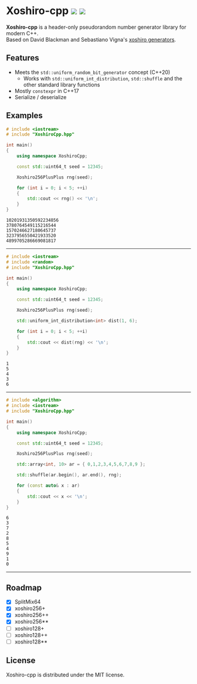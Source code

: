 # Xoshiro-cpp <a href="https://github.com/Reputeless/Xoshiro-cpp/blob/master/LICENSE"><img src="https://img.shields.io/badge/license-MIT-4aaa4a"></a> <a href="https://github.com/sponsors/Reputeless"><img src="https://img.shields.io/badge/funding-GitHub_Sponsors-ea4aaa"></a>
**Xoshiro-cpp** is a header-only pseudorandom number generator library for modern C++.  
Based on David Blackman and Sebastiano Vigna's [xoshiro generators](http://prng.di.unimi.it/).

## Features
- Meets the `std::uniform_random_bit_generator` concept (C++20)
  - Works with `std::uniform_int_distribution`, `std::shuffle` and the other standard library functions
- Mostly `constexpr` in C++17
- Serialize / deserialize

## Examples

```C++
# include <iostream>
# include "XoshiroCpp.hpp"

int main()
{
    using namespace XoshiroCpp;

    const std::uint64_t seed = 12345;

    Xoshiro256PlusPlus rng(seed);

    for (int i = 0; i < 5; ++i)
    {
        std::cout << rng() << '\n';
    }
}
```
```
10201931350592234856
3780764549115216544
1570246627180645737
3237956550421933520
4899705286669081817
```

----

```C++
# include <iostream>
# include <random>
# include "XoshiroCpp.hpp"

int main()
{
	using namespace XoshiroCpp;

	const std::uint64_t seed = 12345;

	Xoshiro256PlusPlus rng(seed);

	std::uniform_int_distribution<int> dist(1, 6);

	for (int i = 0; i < 5; ++i)
	{
		std::cout << dist(rng) << '\n';
	}
}
```
```
1
5
4
3
6
```

----

```C++
# include <algorithm>
# include <iostream>
# include "XoshiroCpp.hpp"

int main()
{
    using namespace XoshiroCpp;

    const std::uint64_t seed = 12345;

    Xoshiro256PlusPlus rng(seed);

    std::array<int, 10> ar = { 0,1,2,3,4,5,6,7,8,9 };

    std::shuffle(ar.begin(), ar.end(), rng);

    for (const auto& x : ar)
    {
        std::cout << x << '\n';
    }
}
```
```
6
3
7
2
8
5
4
9
1
0
```

----




## Roadmap

- [x] SplitMix64
- [x] xoshiro256+
- [x] xoshiro256++
- [x] xoshiro256** 
- [ ] xoshiro128+
- [ ] xoshiro128++
- [ ] xoshiro128**

## License
Xoshiro-cpp is distributed under the MIT license.

